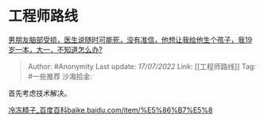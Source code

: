 # 工程师路线
[男朋友脑部受损，医生说随时可能死，没有准信，他想让我给他生个孩子，我19岁一本，大一，不知道怎么办?](https://www.zhihu.com/question/517032900/answer/2570778380)

> Author: #Anonymity
> Last update: *17/07/2022*
> Link: [[工程师路线]]
> Tag: #一些推荐 
> 沙海拾金:

首先考虑技术解决。

[冷冻精子_百度百科​baike.baidu.com/item/%E5%86%B7%E5%8](https://link.zhihu.com/?target=https%3A//baike.baidu.com/item/%25E5%2586%25B7%25E5%2586%25BB%25E7%25B2%25BE%25E5%25AD%2590/12770685)
